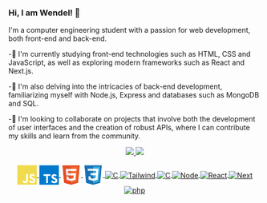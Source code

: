 ### Hi, I am Wendel! 👋
I'm a computer engineering student with a passion for web development, both front-end and back-end.

-🔭 I'm currently studying front-end technologies such as HTML, CSS and JavaScript, as well as exploring modern frameworks such as React and Next.js.

-🌱 I'm also delving into the intricacies of back-end development, familiarizing myself with Node.js, Express and databases such as MongoDB and SQL.

-🤝 I'm looking to collaborate on projects that involve both the development of user interfaces and the creation of robust APIs, where I can contribute my skills and learn from the community.



<div align="center">
  <a href="https://github.com/Wendel-007">
  <img height="180em" src="https://github-readme-stats-sigma-five.vercel.app/api?username=Wendel-007&show_icons=true&theme=dracula&include_all_commits=true&count_private=true"/>
  <img height="180em" src="https://github-readme-stats-sigma-five.vercel.app/api/top-langs/?username=Wendel-007&layout=compact&langs_count=7&theme=dracula"/>
</div>

<div align="center"><br>
  <img align="center" alt="Js" height="40" width="40" src="https://raw.githubusercontent.com/devicons/devicon/master/icons/javascript/javascript-plain.svg">
  <img align="center" alt="Ts" height="40" width="40" src="https://raw.githubusercontent.com/devicons/devicon/master/icons/typescript/typescript-plain.svg">
  <img align="center" alt="HTML" height="40" width="40" src="https://raw.githubusercontent.com/devicons/devicon/master/icons/html5/html5-original.svg">
  <img align="center" alt="CSS" height="40" width="40" src="https://raw.githubusercontent.com/devicons/devicon/master/icons/css3/css3-original.svg">
  <img align="center" alt="C" height="48" width="50" src="https://th.bing.com/th/id/R.a96a2e420292e68da9d34e859cb2c510?rik=daZZ%2fs93F%2fIluQ&riu=http%3a%2f%2fcostanobreengenharia.com.br%2fwp-content%2fuploads%2f2017%2f05%2flinguagem-C.png&ehk=un3un7guA5N50sdgNwxQnTW9xlLRzeNlrg7IgzY829c%3d&risl=&pid=ImgRaw&r=0">
  <img align="center" alt="Tailwind" height="30" width="40" src="https://upload.wikimedia.org/wikipedia/commons/thumb/d/d5/Tailwind_CSS_Logo.svg/1024px-Tailwind_CSS_Logo.svg.png">
  <img align="center" alt="C" height="40" width="40" src="https://upload.wikimedia.org/wikipedia/commons/thumb/b/bd/Logo_C_sharp.svg/1200px-Logo_C_sharp.svg.png">
  <img align="center" alt="Node" height="40"  width="40" src="https://cdn.iconscout.com/icon/free/png-256/free-node-js-logo-icon-download-in-svg-png-gif-file-formats--nodejs-programming-language-pack-logos-icons-1174925.png?f=webp&w=256">
  <img align="center" alt="React" height="40" width="40" src="https://upload.wikimedia.org/wikipedia/commons/thumb/a/a7/React-icon.svg/2300px-React-icon.svg.png">
  <img align="center" alt="Next" height="30" src="https://www.synergysparq.com/wp-content/uploads/2024/09/next-js-logo-small.png">
  <img align="center" alt="php" height="30" width="40" src="https://upload.wikimedia.org/wikipedia/commons/thumb/3/31/Webysther_20160423_-_Elephpant.svg/2560px-Webysther_20160423_-_Elephpant.svg.png">
</div>
  
  ##

